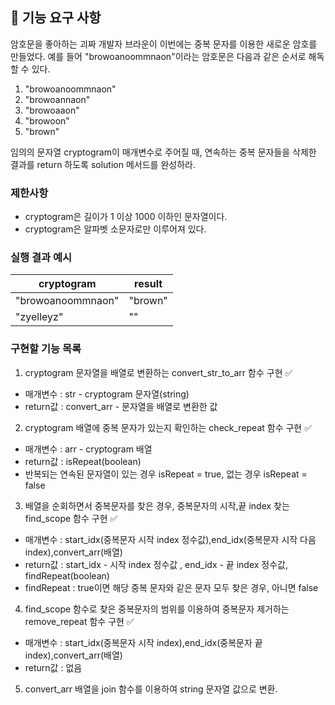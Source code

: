 ## 🚀 기능 요구 사항

암호문을 좋아하는 괴짜 개발자 브라운이 이번에는 중복 문자를 이용한 새로운 암호를 만들었다. 예를 들어 "browoanoommnaon"이라는 암호문은 다음과 같은 순서로 해독할 수 있다.

1. "browoanoommnaon"
2. "browoannaon"
3. "browoaaon"
4. "browoon"
5. "brown"

임의의 문자열 cryptogram이 매개변수로 주어질 때, 연속하는 중복 문자들을 삭제한 결과를 return 하도록 solution 메서드를 완성하라.

### 제한사항

- cryptogram은 길이가 1 이상 1000 이하인 문자열이다.
- cryptogram은 알파벳 소문자로만 이루어져 있다.

### 실행 결과 예시

| cryptogram        | result  |
| ----------------- | ------- |
| "browoanoommnaon" | "brown" |
| "zyelleyz"        | ""      |

### 구현할 기능 목록
1. cryptogram 문자열을 배열로 변환하는 convert_str_to_arr 함수 구현 :white_check_mark:
- 매개변수 : str - cryptogram 문자열(string)
- return값 : convert_arr - 문자열을 배열로 변환한 값
2. cryptogram 배열에 중복 문자가 있는지 확인하는 check_repeat 함수 구현 :white_check_mark:
- 매개변수 : arr - cryptogram 배열
- return값 : isRepeat(boolean)
- 반복되는 연속된 문자열이 있는 경우 isRepeat = true, 없는 경우 isRepeat = false
3. 배열을 순회하면서 중복문자를 찾은 경우, 중복문자의 시작,끝 index 찾는 find_scope 함수 구현 :white_check_mark:
- 매개변수 : start_idx(중복문자 시작 index 정수값),end_idx(중복문자 시작 다음 index),convert_arr(배열)
- return값 :  start_idx - 시작 index 정수값 , end_idx - 끝 index 정수값, findRepeat(boolean)
- findRepeat : true이면 해당 중복 문자와 같은 문자 모두 찾은 경우, 아니면 false
4. find_scope 함수로 찾은 중복문자의 범위를 이용하여 중복문자 제거하는 remove_repeat 함수 구현 :white_check_mark:
- 매개변수 : start_idx(중복문자 시작 index),end_idx(중복문자 끝 index),convert_arr(배열)
- return값 : 없음
5. convert_arr 배열을 join 함수를 이용하여 string 문자열 값으로 변환.
